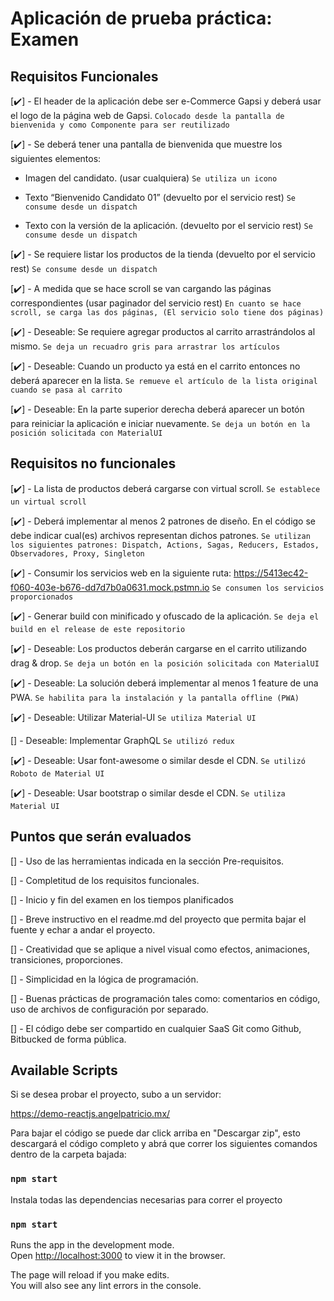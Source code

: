 
# Aplicación de prueba práctica: Examen

  

## Requisitos Funcionales


[✔️] - El header de la aplicación debe ser e-Commerce Gapsi y deberá usar el logo de la página web de Gapsi.
`Colocado desde la pantalla de bienvenida y como Componente para ser reutilizado`

[✔️] - Se deberá tener una pantalla de bienvenida que muestre los siguientes elementos:

- Imagen del candidato. (usar cualquiera)
`Se utiliza un icono`

- Texto “Bienvenido Candidato 01” (devuelto por el servicio rest)
`Se consume desde un dispatch`

- Texto con la versión de la aplicación. (devuelto por el servicio rest)
`Se consume desde un dispatch`

[✔️] - Se requiere listar los productos de la tienda (devuelto por el servicio rest)
`Se consume desde un dispatch`

[✔️] - A medida que se hace scroll se van cargando las páginas correspondientes (usar paginador del servicio rest)
`En cuanto se hace scroll, se carga las dos páginas, (El servicio solo tiene dos páginas)`

[✔️] - Deseable: Se requiere agregar productos al carrito arrastrándolos al mismo.
`Se deja un recuadro gris para arrastrar los artículos`

[✔️] - Deseable: Cuando un producto ya está en el carrito entonces no deberá aparecer en la lista.
`Se remueve el artículo de la lista original cuando se pasa al carrito`

[✔️] - Deseable: En la parte superior derecha deberá aparecer un botón para reiniciar la aplicación e iniciar nuevamente.
`Se deja un botón en la posición solicitada con MaterialUI`

## Requisitos no funcionales

[✔️] - La lista de productos deberá cargarse con virtual scroll.
`Se establece un virtual scroll`

[✔️] - Deberá implementar al menos 2 patrones de diseño. En el código se debe indicar cual(es) archivos representan dichos patrones.
`Se utilizan los siguientes patrones: Dispatch, Actions, Sagas, Reducers, Estados, Observadores, Proxy, Singleton`

[✔️] - Consumir los servicios web en la siguiente ruta: https://5413ec42-f060-403e-b676-dd7d7b0a0631.mock.pstmn.io
`Se consumen los servicios proporcionados`

[✔️] - Generar build con minificado y ofuscado de la aplicación.
`Se deja el build en el release de este repositorio`

[✔️] - Deseable: Los productos deberán cargarse en el carrito utilizando drag & drop.
`Se deja un botón en la posición solicitada con MaterialUI`

[✔️] - Deseable: La solución deberá implementar al menos 1 feature de una PWA.
`Se habilita para la instalación y la pantalla offline (PWA)`

[✔️] - Deseable: Utilizar Material-UI
`Se utiliza Material UI`

[] - Deseable: Implementar GraphQL
`Se utilizó redux`

[✔️] - Deseable: Usar font-awesome o similar desde el CDN.
`Se utilizó Roboto de Material UI`

[✔️] - Deseable: Usar bootstrap o similar desde el CDN.
`Se utiliza Material UI`

## Puntos que serán evaluados
[] - Uso de las herramientas indicada en la sección Pre-requisitos.

[] - Completitud de los requisitos funcionales.

[] - Inicio y fin del examen en los tiempos planificados

[] - Breve instructivo en el readme.md del proyecto que permita bajar el fuente y echar a andar el proyecto.

[] - Creatividad que se aplique a nivel visual como efectos, animaciones, transiciones, proporciones.

[] - Simplicidad en la lógica de programación.

[] - Buenas prácticas de programación tales como: comentarios en código, uso de archivos de configuración por separado.

[] - El código debe ser compartido en cualquier SaaS Git como Github, Bitbucked de forma pública.

## Available Scripts

Si se desea probar el proyecto, subo a un servidor:

https://demo-reactjs.angelpatricio.mx/

Para bajar el código se puede dar click arriba en "Descargar zip", esto descargará el código completo y abrá que correr los siguientes comandos dentro de la carpeta bajada:

### `npm start`

Instala todas las dependencias necesarias para correr el proyecto

### `npm start`

Runs the app in the development mode.\
Open [http://localhost:3000](http://localhost:3000) to view it in the browser.

The page will reload if you make edits.\
You will also see any lint errors in the console.